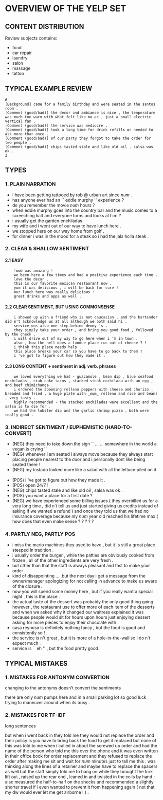 # OVERVIEW OF THE YELP SET
## CONTENT DISTRIBUTION
Review subjects contains: 
* food
* car repair 
* laundry
* salon
* massage
* tattoo

## TYPICAL EXAMPLE REVIEW
    6
    [Background] came for a family birthday and were seated in the santos room .
    [Comment (good/bad)] the decor and ambiance is nice , the temperature was much too warm with what felt like no ac , just a small electric vertical fan .
    [Comment (good/bad)] the service was mediocre .
    [Comment (good/bad)] took a long time for drink refills or needed to ask more than once .
    [Comment (good/bad)] of our party they forgot to take the order for two people .
    [Comment (good/bad)] chips tasted stale and like old oil , salsa was ok .
    2

## TYPES
### 1. PLAIN NARRATION
*	 i have been getting tattooed by rob @ urban art since _num_ .
*	 has anyone ever had an `` eddie murphy '' experience ?
*	 do you remember the movie _num_ hours ?
*	 when eddie murphy goes into the country bar and the music comes to a screeching halt and everyone turns and looks at him ?
*	 i usually get the garden enchiladas .
*	 my wife and i went out of our way to have lunch here .
*	 we stopped here on our way home from golf .
*	 for dinner i was in the mood for a steak so i had the jala holla steak .



### 2. CLEAR & SHALLOW SENTIMENT

####	2.1 EASY 
		food was amazing !
		we been here a few times and had a positive experience each time .
		love the decor .
		this is our favorite mexican restaurant now .
		yum it was delicious , i will be back for sure !
		our lunch here was really delicious !
		great drinks and apps as well .

####	2.2	CLEAR SENTIMENT, BUT USING COMMONSENSE
		i showed up with a friend who is not caucasian , and the bartender did n't acknowledge us at all although we both said hi .
		service was also one step behind denny 's .
		they simply take your order , and bring you good food , followed by the check .
		i will drive out of my way to go here when i 'm in town .
		also , how the hell does a fondue place run out of cheese ? !
		i think this place needs help .
		this place breaks your car so you have to go back to them !
		i 've got to figure out how they made it .
####	2.3 LONG CONTENT + sentiment in adj. verb. phrases
		we loved everything we had - guacamole , bean dip , blue seafood enchiladas , crab cake tacos , stacked steak enchilada with an egg , and beef chimichanga .
		i ordered the spooning relleno peppers with cheese and chorizo , breaded and fried , a huge plate with _num_ relleno and rice and beans , very tasty .
		highly recommended - the stacked enchiladas were excellent and the salsa is to die for .
		we had the lobster dip and the garlic shrimp pizza , both were really good .


### 3. INDIRECT SENTIMENT / EUPHEMISTIC (HARD-TO-CONVERT)
*	(NEG) they need to take down the sign `` ... ... somewhere in the world a vegan is crying ''
*	(NEG) whenever i am seated i always move because they always start placing people nearest to the door and i personally dont like being seated there !
*	(NEG) my tostado looked more like a salad with all the lettuce piled on it .		
*	(POS) i 've got to figure out how they made it .
*	(POS) open 24/7 !
*	(NEG) chips tasted stale and like old oil , salsa was ok .
*	(POS) you want a place for a first date ?
* (NEG) we have experienced some billing issues ( they overbilled us for a very long time , did n't tell us and just started giving us credits instead of asking if we wanted a refund ) and once they told us that we had no insurance coverage because my _num_ year old reached his lifetime max ( how does that even make sense ? ? ? ? ?



### 4. PARTLY NEG, PARTLY POS
*	i miss the mario machines they used to have , but it 's still a great place steeped in tradition .
*	i usually order the burger , while the patties are obviously cooked from frozen , all of the other ingredients are very fresh .
*	but other than that the staff is always pleasant and fast to make your order .
*	kind of disappointing ... .but the next day i get a message from the owner/manager apologizing for not calling in advance to make us aware of the closure .
*	now you will spend some money here , but if you really want a special night , this is the place .
*	the actual taste of the dessert was probably the only good thing going however , the restaurant use to offer more of each item of the desserts and when we asked why it changed our waitress explained it was because people would sit for hours upon hours just enjoying dessert asking for more pieces to enjoy their chocolate with .
*	casa reynoso is definitely nothing fancy , but the food is good and consistently so !
*	the service is n't great , but it is more of a hole-in-the-wall so i do n't expect much .
*	service is `` eh '' , but the food pretty good .

## TYPICAL MISTAKES
### 1. MISTAKES FOR ANTONYM CONVERTION
changing to the antonyms doesn't convert the sentiments

there are only _num_ pumps here and in a small parking lot so good luck trying to maneuver around when its busy .

### 2. MISTAKES FOR TF-IDF
long sentences

but when i went back in they told me they would not replace the order and their policy is you have to bring back the food to get it replaced but none of this was told to me when i called in about the screwed up order and had the name of the person who told me this over the phone and it was even written in their office book for order replacement and they refused to replace the order after making me sit and wait for _num_ minutes just to tell me this .
was thinking along the lines of a retainer and maybe have to replace the spacers as well but the staff simply told me to hang on while they brought the fork lift out , raised up the rear end , leaned in and twisted in the coils by hand ; also measured the half-to-half on the shocks and recommended a slightly shorter travel if i even wanted to prevent it from happening again ( not that my dw would ever let me get airborne ! ) .




